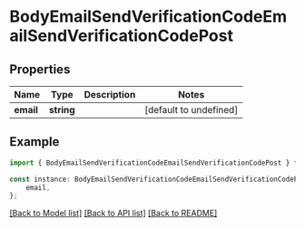 # BodyEmailSendVerificationCodeEmailSendVerificationCodePost


## Properties

Name | Type | Description | Notes
------------ | ------------- | ------------- | -------------
**email** | **string** |  | [default to undefined]

## Example

```typescript
import { BodyEmailSendVerificationCodeEmailSendVerificationCodePost } from './api';

const instance: BodyEmailSendVerificationCodeEmailSendVerificationCodePost = {
    email,
};
```

[[Back to Model list]](../README.md#documentation-for-models) [[Back to API list]](../README.md#documentation-for-api-endpoints) [[Back to README]](../README.md)
